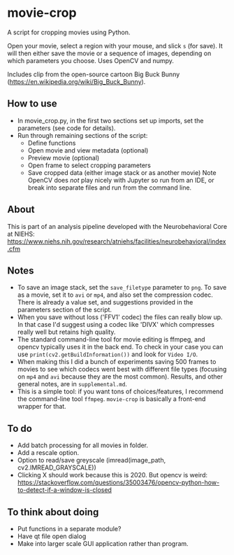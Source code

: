 # movie-crop
A script for cropping movies using Python.

Open your movie, select a region with your mouse, and slick `s` (for save). It will then either save the movie or a sequence of images, depending on which parameters you choose. Uses OpenCV and numpy.

Includes clip from the open-source cartoon Big Buck Bunny (https://en.wikipedia.org/wiki/Big_Buck_Bunny).

## How to use
- In movie_crop.py, in the first two sections set up imports, set the parameters (see code for details).
- Run through remaining sections of the script:
    - Define functions
    - Open movie and view metadata (optional)
    - Preview movie (optional)
    - Open frame to select cropping parameters
    - Save cropped data (either image stack or as another movie)
Note OpenCV does *not* play nicely with Jupyter so run from an IDE, or break into separate files and run from the command line.

## About
This is part of an analysis pipeline developed with the Neurobehavioral Core at NIEHS:
https://www.niehs.nih.gov/research/atniehs/facilities/neurobehavioral/index.cfm

## Notes
- To save an image stack, set the `save_filetype` parameter to `png`. To save as a movie, set it to `avi` or `mp4`, and also set the compression codec. There is already a value set, and suggestions provided in the parameters section of the script.
- When you save without loss ('FFV1' codec) the files can really blow up. In that case I'd suggest using a codec like 'DIVX' which compresses really well but retains high quality.
- The standard command-line tool for movie editing is ffmpeg, and opencv typically uses it in the back end. To check in your case you can use `print(cv2.getBuildInformation())` and look for `Video I/O`.
- When making this I did a bunch of experiments saving 500 frames to movies to see which codecs went best with different file types (focusing on `mp4` and `avi` because they are the most common). Results, and other general notes, are in `supplemental.md`.
- This is a simple tool: if you want tons of choices/features, I recommend the command-line tool `ffmpeg`. `movie-crop` is basically a front-end wrapper for that.

## To do
- Add batch processing for all movies in folder.
- Add a rescale option.
- Option to read/save greyscale (imread(image_path, cv2.IMREAD_GRAYSCALE))
- Clicking X should work because this is 2020. But opencv is weird:
https://stackoverflow.com/questions/35003476/opencv-python-how-to-detect-if-a-window-is-closed


## To think about doing
- Put functions in a separate module?
- Have qt file open dialog
- Make into larger scale GUI application rather than program.
